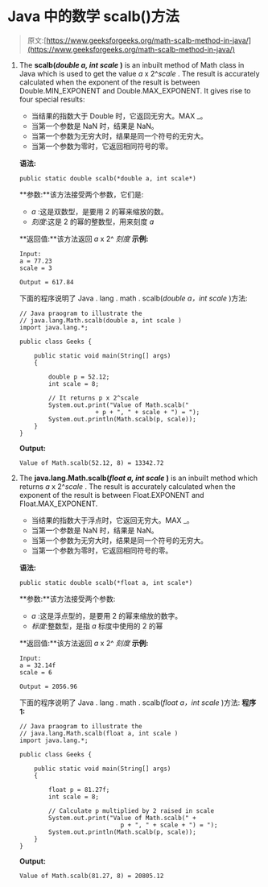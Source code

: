 # Java 中的数学 scalb()方法

> 原文:[https://www.geeksforgeeks.org/math-scalb-method-in-java/](https://www.geeksforgeeks.org/math-scalb-method-in-java/)

1.  The **scalb(*double a, int scale* )** is an inbuilt method of Math class in Java which is used to get the value *a* x 2^*scale* . The result is accurately calculated when the exponent of the result is between Double.MIN_EXPONENT and Double.MAX_EXPONENT. It gives rise to four special results:
    *   当结果的指数大于 Double 时，它返回无穷大。MAX _。
    *   当第一个参数是 NaN 时，结果是 NaN。
    *   当第一个参数为无穷大时，结果是同一个符号的无穷大。
    *   当第一个参数为零时，它返回相同符号的零。

    **语法:**

    ```
    public static double scalb(*double a, int scale*)
    ```

    **参数:**该方法接受两个参数，它们是:

    *   *a* :这是双数型，是要用 2 的幂来缩放的数。
    *   *刻度*:这是 2 的幂的整数型，用来刻度 *a*

    **返回值:**该方法返回 *a* x 2^ *刻度*
    **示例:**

    ```
    Input: 
    a = 77.23
    scale = 3

    Output = 617.84

    ```

    下面的程序说明了 Java . lang . math . scalb(*double a，int scale* )方法:

    ```
    // Java praogram to illustrate the
    // java.lang.Math.scalb(double a, int scale )
    import java.lang.*;

    public class Geeks {

        public static void main(String[] args)
        {

            double p = 52.12;
            int scale = 8;

            // It returns p x 2^scale
            System.out.print("Value of Math.scalb(" 
                         + p + ", " + scale + ") = ");
            System.out.println(Math.scalb(p, scale));
        }
    }
    ```

    **Output:**

    ```
    Value of Math.scalb(52.12, 8) = 13342.72

    ```

2.  The **java.lang.Math.scalb(*float a, int scale* )** is an inbuilt method which returns *a* x 2^*scale* . The result is accurately calculated when the exponent of the result is between Float.EXPONENT and Float.MAX_EXPONENT.
    *   当结果的指数大于浮点时，它返回无穷大。MAX _。
    *   当第一个参数是 NaN 时，结果是 NaN。
    *   当第一个参数为无穷大时，结果是同一个符号的无穷大。
    *   当第一个参数为零时，它返回相同符号的零。

    **语法:**

    ```
    public static double scalb(*float a, int scale*)
    ```

    **参数:**该方法接受两个参数:

    *   *a* :这是浮点型的，是要用 2 的幂来缩放的数字。
    *   *标度*:整数型，是指 *a* 标度中使用的 2 的幂

    **返回值:**该方法返回 *a* x 2^ *刻度*
    **示例:**

    ```
    Input: 
    a = 32.14f
    scale = 6

    Output = 2056.96

    ```

    下面的程序说明了 Java . lang . math . scalb(*float a，int scale* )方法:
    **程序 1:**

    ```
    // Java praogram to illustrate the
    // java.lang.Math.scalb(float a, int scale )
    import java.lang.*;

    public class Geeks {

        public static void main(String[] args)
        {

            float p = 81.27f;
            int scale = 8;

            // Calculate p multiplied by 2 raised in scale
            System.out.print("Value of Math.scalb(" +
                                p + ", " + scale + ") = ");
            System.out.println(Math.scalb(p, scale));
        }
    }
    ```

    **Output:**

    ```
    Value of Math.scalb(81.27, 8) = 20805.12

    ```